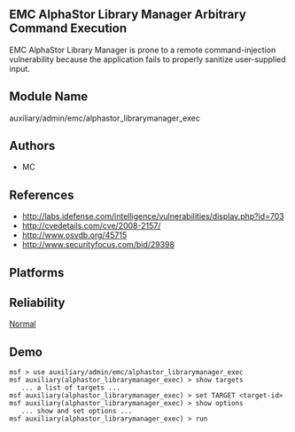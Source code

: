 ## EMC AlphaStor Library Manager Arbitrary Command Execution

EMC AlphaStor Library Manager is prone to a remote 
command-injection vulnerability because the application 
fails to properly sanitize user-supplied input.


## Module Name
auxiliary/admin/emc/alphastor_librarymanager_exec

## Authors
* MC


## References
* http://labs.idefense.com/intelligence/vulnerabilities/display.php?id=703
* http://cvedetails.com/cve/2008-2157/
* http://www.osvdb.org/45715
* http://www.securityfocus.com/bid/29398




## Platforms


## Reliability
[Normal](https://github.com/rapid7/metasploit-framework/wiki/Exploit-Ranking)

## Demo

```
msf > use auxiliary/admin/emc/alphastor_librarymanager_exec
msf auxiliary(alphastor_librarymanager_exec) > show targets
   ... a list of targets ...
msf auxiliary(alphastor_librarymanager_exec) > set TARGET <target-id>
msf auxiliary(alphastor_librarymanager_exec) > show options
   ... show and set options ...
msf auxiliary(alphastor_librarymanager_exec) > run
```
    
    